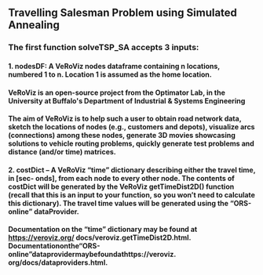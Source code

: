 ## Travelling Salesman Problem using Simulated Annealing

### The first function solveTSP_SA accepts 3 inputs: 
#### 1. nodesDF: A VeRoViz nodes dataframe containing n locations, numbered 1 to n. Location 1 is assumed as the home location.
#### VeRoViz is an open-source project from the Optimator Lab, in the University at Buffalo's Department of Industrial & Systems Engineering
#### The aim of VeRoViz is to help such a user to obtain road network data, sketch the locations of nodes (e.g., customers and depots), visualize arcs (connections) among these nodes, generate 3D movies showcasing solutions to vehicle routing problems, quickly generate test problems and distance (and/or time) matrices.

#### 2. costDict – A VeRoViz “time” dictionary describing either the travel time, in [sec- onds], from each node to every other node. The contents of costDict will be generated by the VeRoViz getTimeDist2D() function (recall that this is an input to your function, so you won’t need to calculate this dictionary). The travel time values will be generated using the “ORS-online” dataProvider.
#### Documentation on the “time” dictionary may be found at https://veroviz.org/ docs/veroviz.getTimeDist2D.html. Documentationonthe“ORS-online”dataprovidermaybefoundathttps://veroviz. org/docs/dataproviders.html.
